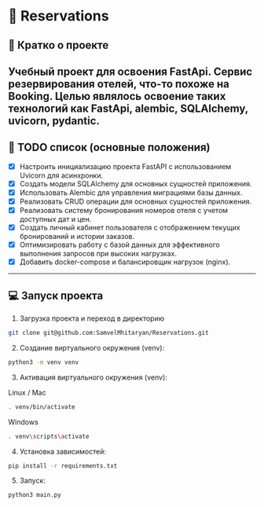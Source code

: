 # 📁 Reservations

## 📖 Кратко о проекте

Учебный проект для освоения FastApi. Сервис резервирования отелей, что-то похоже на 
Booking. Целью являлось освоение таких технологий как FastApi, alembic, SQLAlchemy, 
uvicorn, pydantic. 
---

## 🧾 TODO список (основные положения)

- [x] Настроить инициализацию проекта FastAPI с использованием Uvicorn для асинхронки.
- [x] Создать модели SQLAlchemy для основных сущностей приложения.
- [x] Использовать Alembic для управления миграциями базы данных.
- [x] Реализовать CRUD операции для основных сущностей приложения.
- [x] Реализовать систему бронирования номеров отеля с учетом доступных дат и цен.
- [x] Создать личный кабинет пользователя с отображением текущих бронирований и истории заказов.
- [x] Оптимизировать работу с базой данных для эффективного выполнения запросов при высоких нагрузках.
- [x] Добавить docker-compose и балансировщик нагрузок (nginx). 

---


## 💻 Запуск проекта

1. Загрузка проекта и переход в директорию 

```bash
git clone git@github.com:SamvelMhitaryan/Reservations.git
```

2. Создание виртуального окружения (venv): 

```bash
python3 -m venv venv
```

3. Активация виртуального окружения (venv): 

Linux / Mac
```bash
. venv/bin/activate
```

Windows
```bash
. venv\scripts\activate
```

4. Установка зависимостей: 

```bash
pip install -r requirements.txt
```

5. Запуск: 

```bash
python3 main.py
```

